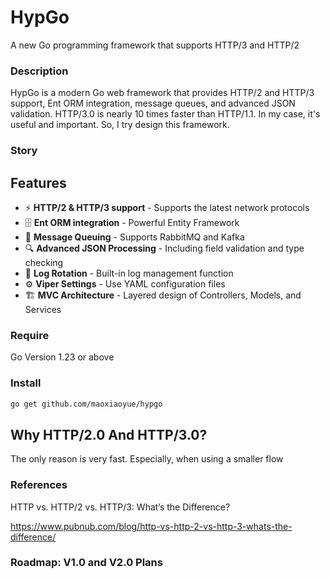 # HypGo
A new Go programming framework that supports HTTP/3 and HTTP/2

### Description

HypGo is a modern Go web framework that provides HTTP/2 and HTTP/3 support, Ent ORM integration, message queues, and advanced JSON validation. HTTP/3.0 is nearly 10 times faster than HTTP/1.1. In my case, it's useful and important. So, I try design this framework.

### Story 

## Features
- ⚡ **HTTP/2 & HTTP/3 support** - Supports the latest network protocols
- 🗄️ **Ent ORM integration** - Powerful Entity Framework
- 📨 **Message Queuing** - Supports RabbitMQ and Kafka
- 🔍 **Advanced JSON Processing** - Including field validation and type checking
- 📝 **Log Rotation** - Built-in log management function
- ⚙️ **Viper Settings** - Use YAML configuration files
- 🏗️ **MVC Architecture** - Layered design of Controllers, Models, and Services

### Require
Go Version 1.23 or above
### Install

```bash
go get github.com/maoxiaoyue/hypgo
```

## Why HTTP/2.0 And HTTP/3.0?
The only reason is very fast. Especially, when using a smaller flow

### References
HTTP vs. HTTP/2 vs. HTTP/3: What’s the Difference?

https://www.pubnub.com/blog/http-vs-http-2-vs-http-3-whats-the-difference/

### Roadmap: V1.0 and V2.0 Plans
